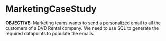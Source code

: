 # MarketingCaseStudy

**OBJECTIVE:** Marketing teams wants to send a personalized email to all the customers of a DVD Rental company. We need to use SQL to generate the required datapoints to populate the emails. 
